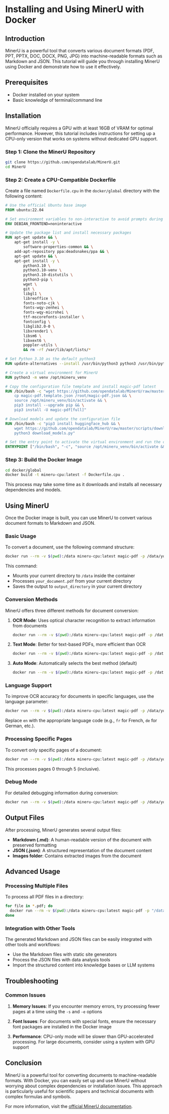 # Installing and Using MinerU with Docker

## Introduction

MinerU is a powerful tool that converts various document formats (PDF, PPT, PPTX, DOC, DOCX, PNG, JPG) into machine-readable formats such as Markdown and JSON. This tutorial will guide you through installing MinerU using Docker and demonstrate how to use it effectively.

## Prerequisites

- Docker installed on your system
- Basic knowledge of terminal/command line

## Installation

MinerU officially requires a GPU with at least 16GB of VRAM for optimal performance. However, this tutorial includes instructions for setting up a CPU-only version that works on systems without dedicated GPU support.

### Step 1: Clone the MinerU Repository

```bash
git clone https://github.com/opendatalab/MinerU.git
cd MinerU
```

### Step 2: Create a CPU-Compatible Dockerfile

Create a file named `Dockerfile.cpu` in the `docker/global` directory with the following content:

```dockerfile
# Use the official Ubuntu base image
FROM ubuntu:22.04

# Set environment variables to non-interactive to avoid prompts during installation
ENV DEBIAN_FRONTEND=noninteractive

# Update the package list and install necessary packages
RUN apt-get update && \
    apt-get install -y \
        software-properties-common && \
    add-apt-repository ppa:deadsnakes/ppa && \
    apt-get update && \
    apt-get install -y \
        python3.10 \
        python3.10-venv \
        python3.10-distutils \
        python3-pip \
        wget \
        git \
        libgl1 \
        libreoffice \
        fonts-noto-cjk \
        fonts-wqy-zenhei \
        fonts-wqy-microhei \
        ttf-mscorefonts-installer \
        fontconfig \
        libglib2.0-0 \
        libxrender1 \
        libsm6 \
        libxext6 \
        poppler-utils \
        && rm -rf /var/lib/apt/lists/*

# Set Python 3.10 as the default python3
RUN update-alternatives --install /usr/bin/python3 python3 /usr/bin/python3.10 1

# Create a virtual environment for MinerU
RUN python3 -m venv /opt/mineru_venv

# Copy the configuration file template and install magic-pdf latest
RUN /bin/bash -c "wget https://github.com/opendatalab/MinerU/raw/master/magic-pdf.template.json && \
    cp magic-pdf.template.json /root/magic-pdf.json && \
    source /opt/mineru_venv/bin/activate && \
    pip3 install --upgrade pip && \
    pip3 install -U magic-pdf[full]"

# Download models and update the configuration file
RUN /bin/bash -c "pip3 install huggingface_hub && \
    wget https://github.com/opendatalab/MinerU/raw/master/scripts/download_models_hf.py -O download_models.py && \
    python3 download_models.py"

# Set the entry point to activate the virtual environment and run the command line tool
ENTRYPOINT ["/bin/bash", "-c", "source /opt/mineru_venv/bin/activate && exec \"$@\"", "--"]
```

### Step 3: Build the Docker Image

```bash
cd docker/global
docker build -t mineru-cpu:latest -f Dockerfile.cpu .
```

This process may take some time as it downloads and installs all necessary dependencies and models.

## Using MinerU

Once the Docker image is built, you can use MinerU to convert various document formats to Markdown and JSON.

### Basic Usage

To convert a document, use the following command structure:

```bash
docker run --rm -v $(pwd):/data mineru-cpu:latest magic-pdf -p /data/your_document.pdf -o /data/output_directory
```

This command:

- Mounts your current directory to `/data` inside the container
- Processes `your_document.pdf` from your current directory
- Saves the output to `output_directory` in your current directory

### Conversion Methods

MinerU offers three different methods for document conversion:

1. **OCR Mode**: Uses optical character recognition to extract information from documents

   ```bash
   docker run --rm -v $(pwd):/data mineru-cpu:latest magic-pdf -p /data/your_document.pdf -o /data/output_directory -m ocr
   ```

2. **Text Mode**: Better for text-based PDFs, more efficient than OCR

   ```bash
   docker run --rm -v $(pwd):/data mineru-cpu:latest magic-pdf -p /data/your_document.pdf -o /data/output_directory -m txt
   ```

3. **Auto Mode**: Automatically selects the best method (default)

   ```bash
   docker run --rm -v $(pwd):/data mineru-cpu:latest magic-pdf -p /data/your_document.pdf -o /data/output_directory -m auto
   ```

### Language Support

To improve OCR accuracy for documents in specific languages, use the language parameter:

```bash
docker run --rm -v $(pwd):/data mineru-cpu:latest magic-pdf -p /data/your_document.pdf -o /data/output_directory -l en
```

Replace `en` with the appropriate language code (e.g., `fr` for French, `de` for German, etc.).

### Processing Specific Pages

To convert only specific pages of a document:

```bash
docker run --rm -v $(pwd):/data mineru-cpu:latest magic-pdf -p /data/your_document.pdf -o /data/output_directory -s 0 -e 5
```

This processes pages 0 through 5 (inclusive).

### Debug Mode

For detailed debugging information during conversion:

```bash
docker run --rm -v $(pwd):/data mineru-cpu:latest magic-pdf -p /data/your_document.pdf -o /data/output_directory -d true
```

## Output Files

After processing, MinerU generates several output files:

- **Markdown (.md)**: A human-readable version of the document with preserved formatting
- **JSON (.json)**: A structured representation of the document content
- **Images folder**: Contains extracted images from the document

## Advanced Usage

### Processing Multiple Files

To process all PDF files in a directory:

```bash
for file in *.pdf; do
  docker run --rm -v $(pwd):/data mineru-cpu:latest magic-pdf -p "/data/$file" -o "/data/output_${file%.pdf}"
done
```

### Integration with Other Tools

The generated Markdown and JSON files can be easily integrated with other tools and workflows:

- Use the Markdown files with static site generators
- Process the JSON files with data analysis tools
- Import the structured content into knowledge bases or LLM systems

## Troubleshooting

### Common Issues

1. **Memory Issues**: If you encounter memory errors, try processing fewer pages at a time using the `-s` and `-e` options

2. **Font Issues**: For documents with special fonts, ensure the necessary font packages are installed in the Docker image

3. **Performance**: CPU-only mode will be slower than GPU-accelerated processing. For large documents, consider using a system with GPU support

## Conclusion

MinerU is a powerful tool for converting documents to machine-readable formats. With Docker, you can easily set up and use MinerU without worrying about complex dependencies or installation issues. This approach is particularly useful for scientific papers and technical documents with complex formulas and symbols.

For more information, visit the [official MinerU documentation](https://mineru.readthedocs.io/).
